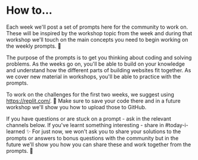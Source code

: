 # How to...

Each week we'll post a set of prompts here for the community to work on. These will be inspired by the workshop topic from the week and during that workshop we'll touch on the main concepts you need to begin working on the weekly prompts. :seedling:

The purpose of the prompts is to get you thinking about coding and solving problems. As the weeks go on, you'll be able to build on your knowledge and understand how the different parts of building websites fit together. As we cover new material in workshops, you'll be able to practice with the prompts.

To work on the challenges for the first two weeks, we suggest using https://replit.com/. :robot: Make sure to save your code there and in a future workshop we'll show you how to upload those to GitHub.

If you have questions or are stuck on a prompt - ask in the relevant channels below. If you've learnt something interesting - share in #today-i-learned :sparkles: For just now, we won't ask you to share your solutions to the prompts or answers to bonus questions with the community but in the future we'll show you how you can share these and work together from the prompts. :two_women_holding_hands:

